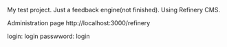 My test project.
Just a feedback engine(not finished).
Using Refinery CMS.

Administration page http://localhost:3000/refinery

login: login
passwword: login